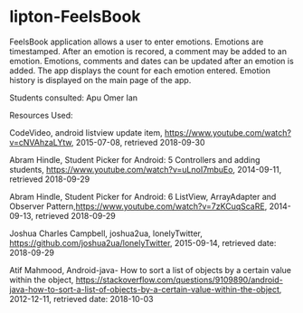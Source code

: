 # lipton-FeelsBook

FeelsBook application allows a user to enter emotions. Emotions are timestamped. After an emotion is recored, a comment may be added to an emotion. Emotions, comments and dates can be updated after an emotion is added. The app displays the count for each emotion entered. Emotion history is displayed on the main page of the app. 

Students consulted:
Apu 
Omer 
Ian 

Resources Used: 

CodeVideo, android listview update item, https://www.youtube.com/watch?v=cNVAhzaLYtw, 2015-07-08, retrieved 2018-09-30

Abram Hindle, Student Picker for Android: 5 Controllers and adding students, https://www.youtube.com/watch?v=uLnoI7mbuEo, 2014-09-11, retrieved 2018-09-29

Abram Hindle, Student Picker for Android: 6 ListView, ArrayAdapter and Observer Pattern,https://www.youtube.com/watch?v=7zKCuqScaRE, 2014-09-13, retrieved 2018-09-29

Joshua Charles Campbell, joshua2ua, lonelyTwitter, https://github.com/joshua2ua/lonelyTwitter, 2015-09-14, retrieved date: 2018-09-29

Atif Mahmood, Android-java- How to sort a list of objects by a certain value within the object, https://stackoverflow.com/questions/9109890/android-java-how-to-sort-a-list-of-objects-by-a-certain-value-within-the-object,  2012-12-11, retrieved date: 2018-10-03

